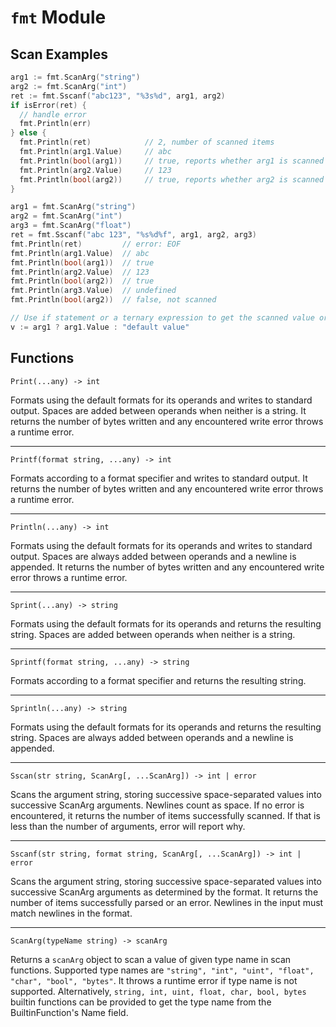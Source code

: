
[//]: <> (Generated by ugodoc. DO NOT EDIT.)

# `fmt` Module

## Scan Examples

```go
arg1 := fmt.ScanArg("string")
arg2 := fmt.ScanArg("int")
ret := fmt.Sscanf("abc123", "%3s%d", arg1, arg2)
if isError(ret) {
  // handle error
  fmt.Println(err)
} else {
  fmt.Println(ret)            // 2, number of scanned items
  fmt.Println(arg1.Value)     // abc
  fmt.Println(bool(arg1))     // true, reports whether arg1 is scanned
  fmt.Println(arg2.Value)     // 123
  fmt.Println(bool(arg2))     // true, reports whether arg2 is scanned
}
```

```go
arg1 = fmt.ScanArg("string")
arg2 = fmt.ScanArg("int")
arg3 = fmt.ScanArg("float")
ret = fmt.Sscanf("abc 123", "%s%d%f", arg1, arg2, arg3)
fmt.Println(ret)         // error: EOF
fmt.Println(arg1.Value)  // abc
fmt.Println(bool(arg1))  // true
fmt.Println(arg2.Value)  // 123
fmt.Println(bool(arg2))  // true
fmt.Println(arg3.Value)  // undefined
fmt.Println(bool(arg2))  // false, not scanned

// Use if statement or a ternary expression to get the scanned value or a default value.
v := arg1 ? arg1.Value : "default value"
```

## Functions

`Print(...any) -> int`

Formats using the default formats for its operands and writes to standard
output. Spaces are added between operands when neither is a string.
It returns the number of bytes written and any encountered write error
throws a runtime error.

---

`Printf(format string, ...any) -> int`

Formats according to a format specifier and writes to standard output.
It returns the number of bytes written and any encountered write error
throws a runtime error.

---

`Println(...any) -> int`

Formats using the default formats for its operands and writes to standard
output. Spaces are always added between operands and a newline
is appended. It returns the number of bytes written and any encountered
write error throws a runtime error.

---

`Sprint(...any) -> string`

Formats using the default formats for its operands and returns the
resulting string. Spaces are added between operands when neither is a
string.

---

`Sprintf(format string, ...any) -> string`

Formats according to a format specifier and returns the resulting string.

---

`Sprintln(...any) -> string`

Formats using the default formats for its operands and returns the
resulting string. Spaces are always added between operands and a newline
is appended.

---

`Sscan(str string, ScanArg[, ...ScanArg]) -> int | error`

Scans the argument string, storing successive space-separated values into
successive ScanArg arguments. Newlines count as space. If no error is
encountered, it returns the number of items successfully scanned. If that
is less than the number of arguments, error will report why.

---

`Sscanf(str string, format string, ScanArg[, ...ScanArg]) -> int | error`

Scans the argument string, storing successive space-separated values into
successive ScanArg arguments as determined by the format. It returns the
number of items successfully parsed or an error.
Newlines in the input must match newlines in the format.

---

`ScanArg(typeName string) -> scanArg`

Returns a `scanArg` object to scan a value of given type name in scan
functions.
Supported type names are `"string", "int", "uint", "float", "char",
"bool", "bytes"`.
It throws a runtime error if type name is not supported.
Alternatively, `string, int, uint, float, char, bool, bytes` builtin
functions can be provided to get the type name from the BuiltinFunction's
Name field.
